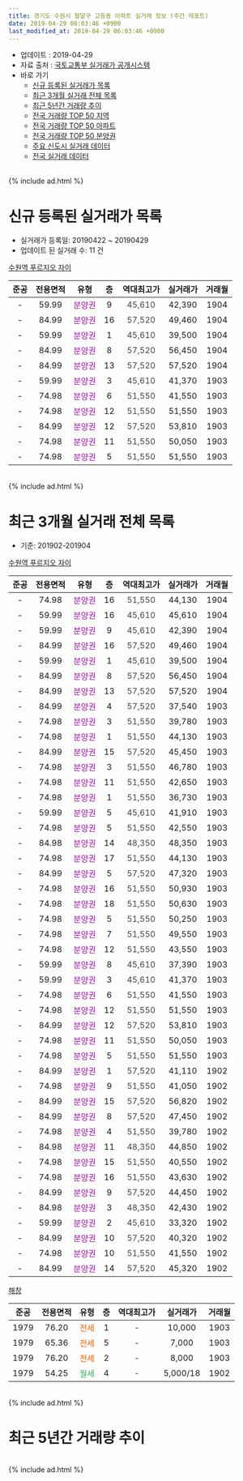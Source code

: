 ```yaml
---
title: 경기도 수원시 팔달구 고등동 아파트 실거래 정보 (주간 레포트)
date: 2019-04-29 06:03:46 +0900
last_modified_at: 2019-04-29 06:03:46 +0900
---
```


* 업데이트 : 2019-04-29
* 자료 출처 : [국토교통부 실거래가 공개시스템](http://rt.molit.go.kr)
* 바로 가기
    * [신규 등록된 실거래가 목록](#신규-등록된-실거래가-목록)
    * [최근 3개월 실거래 전체 목록](#최근-3개월-실거래-전체-목록)
    * [최근 5년간 거래량 추이](#최근-5년간-거래량-추이)
    * [전국 거래량 TOP 50 지역](https://inasie.github.io/apt-trade-info/최근-3개월-전국에서-가장-거래가-많이-발생한-지역)
    * [전국 거래량 TOP 50 아파트](https://inasie.github.io/apt-trade-info/최근-3개월-전국에서-가장-거래가-많이-발생한-아파트)
    * [전국 거래량 TOP 50 분양권](https://inasie.github.io/apt-trade-info/최근-3개월-전국에서-가장-거래가-많이-발생한-분양권)
    * [주요 신도시 실거래 데이터](https://inasie.github.io/apt-trade-info/주요-신도시)
    * [전국 실거래 데이터](https://inasie.github.io/apt-trade-info/전국)
<br>
{% include ad.html %}
<br>

# 신규 등록된 실거래가 목록
* 실거래가 등록일: 20190422 ~ 20190429
* 업데이트 된 실거래 수: 11 건


[수원역 푸르지오 자이](https://search.naver.com/search.naver?query=%EA%B2%BD%EA%B8%B0%EB%8F%84+%EC%88%98%EC%9B%90%EC%8B%9C+%ED%8C%94%EB%8B%AC%EA%B5%AC+%EA%B3%A0%EB%93%B1%EB%8F%99+%EC%88%98%EC%9B%90%EC%97%AD+%ED%91%B8%EB%A5%B4%EC%A7%80%EC%98%A4+%EC%9E%90%EC%9D%B4)

|준공|전용면적|유형|층|역대최고가|실거래가|거래월|
|:---:|:---:|:---:|:---:|:---:|:---:|:---:|
|-|59.99|<span style="color:#9C11A5">분양권</span>|9|<span style="color:#444444">45,610</span>|42,390|1904|
|-|84.99|<span style="color:#9C11A5">분양권</span>|16|<span style="color:#444444">57,520</span>|49,460|1904|
|-|59.99|<span style="color:#9C11A5">분양권</span>|1|<span style="color:#444444">45,610</span>|39,500|1904|
|-|84.99|<span style="color:#9C11A5">분양권</span>|8|<span style="color:#444444">57,520</span>|56,450|1904|
|-|84.99|<span style="color:#9C11A5">분양권</span>|13|<span style="color:#444444">57,520</span>|57,520|1904|
|-|59.99|<span style="color:#9C11A5">분양권</span>|3|<span style="color:#444444">45,610</span>|41,370|1903|
|-|74.98|<span style="color:#9C11A5">분양권</span>|6|<span style="color:#444444">51,550</span>|41,550|1903|
|-|74.98|<span style="color:#9C11A5">분양권</span>|12|<span style="color:#444444">51,550</span>|51,550|1903|
|-|84.99|<span style="color:#9C11A5">분양권</span>|12|<span style="color:#444444">57,520</span>|53,810|1903|
|-|74.98|<span style="color:#9C11A5">분양권</span>|11|<span style="color:#444444">51,550</span>|50,050|1903|
|-|74.98|<span style="color:#9C11A5">분양권</span>|5|<span style="color:#444444">51,550</span>|51,550|1903|


<br>
{% include ad.html %}
<br>

# 최근 3개월 실거래 전체 목록
* 기준: 201902-201904


[수원역 푸르지오 자이](https://search.naver.com/search.naver?query=%EA%B2%BD%EA%B8%B0%EB%8F%84+%EC%88%98%EC%9B%90%EC%8B%9C+%ED%8C%94%EB%8B%AC%EA%B5%AC+%EA%B3%A0%EB%93%B1%EB%8F%99+%EC%88%98%EC%9B%90%EC%97%AD+%ED%91%B8%EB%A5%B4%EC%A7%80%EC%98%A4+%EC%9E%90%EC%9D%B4)

|준공|전용면적|유형|층|역대최고가|실거래가|거래월|
|:---:|:---:|:---:|:---:|:---:|:---:|:---:|
|-|74.98|<span style="color:#9C11A5">분양권</span>|16|<span style="color:#444444">51,550</span>|44,130|1904|
|-|59.99|<span style="color:#9C11A5">분양권</span>|16|<span style="color:#444444">45,610</span>|45,610|1904|
|-|59.99|<span style="color:#9C11A5">분양권</span>|9|<span style="color:#444444">45,610</span>|42,390|1904|
|-|84.99|<span style="color:#9C11A5">분양권</span>|16|<span style="color:#444444">57,520</span>|49,460|1904|
|-|59.99|<span style="color:#9C11A5">분양권</span>|1|<span style="color:#444444">45,610</span>|39,500|1904|
|-|84.99|<span style="color:#9C11A5">분양권</span>|8|<span style="color:#444444">57,520</span>|56,450|1904|
|-|84.99|<span style="color:#9C11A5">분양권</span>|13|<span style="color:#444444">57,520</span>|57,520|1904|
|-|84.99|<span style="color:#9C11A5">분양권</span>|4|<span style="color:#444444">57,520</span>|37,540|1903|
|-|74.98|<span style="color:#9C11A5">분양권</span>|3|<span style="color:#444444">51,550</span>|39,780|1903|
|-|74.98|<span style="color:#9C11A5">분양권</span>|1|<span style="color:#444444">51,550</span>|44,130|1903|
|-|84.99|<span style="color:#9C11A5">분양권</span>|15|<span style="color:#444444">57,520</span>|45,450|1903|
|-|74.98|<span style="color:#9C11A5">분양권</span>|3|<span style="color:#444444">51,550</span>|46,780|1903|
|-|74.98|<span style="color:#9C11A5">분양권</span>|11|<span style="color:#444444">51,550</span>|42,650|1903|
|-|74.98|<span style="color:#9C11A5">분양권</span>|1|<span style="color:#444444">51,550</span>|36,730|1903|
|-|59.99|<span style="color:#9C11A5">분양권</span>|5|<span style="color:#444444">45,610</span>|41,910|1903|
|-|74.98|<span style="color:#9C11A5">분양권</span>|5|<span style="color:#444444">51,550</span>|42,550|1903|
|-|84.98|<span style="color:#9C11A5">분양권</span>|14|<span style="color:#444444">48,350</span>|48,350|1903|
|-|74.98|<span style="color:#9C11A5">분양권</span>|17|<span style="color:#444444">51,550</span>|44,130|1903|
|-|84.99|<span style="color:#9C11A5">분양권</span>|5|<span style="color:#444444">57,520</span>|47,320|1903|
|-|74.98|<span style="color:#9C11A5">분양권</span>|16|<span style="color:#444444">51,550</span>|50,930|1903|
|-|74.98|<span style="color:#9C11A5">분양권</span>|18|<span style="color:#444444">51,550</span>|50,630|1903|
|-|74.98|<span style="color:#9C11A5">분양권</span>|5|<span style="color:#444444">51,550</span>|50,250|1903|
|-|74.98|<span style="color:#9C11A5">분양권</span>|7|<span style="color:#444444">51,550</span>|49,550|1903|
|-|74.98|<span style="color:#9C11A5">분양권</span>|12|<span style="color:#444444">51,550</span>|43,550|1903|
|-|59.99|<span style="color:#9C11A5">분양권</span>|8|<span style="color:#444444">45,610</span>|37,390|1903|
|-|59.99|<span style="color:#9C11A5">분양권</span>|3|<span style="color:#444444">45,610</span>|41,370|1903|
|-|74.98|<span style="color:#9C11A5">분양권</span>|6|<span style="color:#444444">51,550</span>|41,550|1903|
|-|74.98|<span style="color:#9C11A5">분양권</span>|12|<span style="color:#444444">51,550</span>|51,550|1903|
|-|84.99|<span style="color:#9C11A5">분양권</span>|12|<span style="color:#444444">57,520</span>|53,810|1903|
|-|74.98|<span style="color:#9C11A5">분양권</span>|11|<span style="color:#444444">51,550</span>|50,050|1903|
|-|74.98|<span style="color:#9C11A5">분양권</span>|5|<span style="color:#444444">51,550</span>|51,550|1903|
|-|84.99|<span style="color:#9C11A5">분양권</span>|1|<span style="color:#444444">57,520</span>|41,110|1902|
|-|74.98|<span style="color:#9C11A5">분양권</span>|9|<span style="color:#444444">51,550</span>|41,050|1902|
|-|84.99|<span style="color:#9C11A5">분양권</span>|15|<span style="color:#444444">57,520</span>|56,820|1902|
|-|84.99|<span style="color:#9C11A5">분양권</span>|8|<span style="color:#444444">57,520</span>|47,450|1902|
|-|74.98|<span style="color:#9C11A5">분양권</span>|4|<span style="color:#444444">51,550</span>|39,780|1902|
|-|84.98|<span style="color:#9C11A5">분양권</span>|11|<span style="color:#444444">48,350</span>|44,850|1902|
|-|74.98|<span style="color:#9C11A5">분양권</span>|15|<span style="color:#444444">51,550</span>|40,550|1902|
|-|74.98|<span style="color:#9C11A5">분양권</span>|16|<span style="color:#444444">51,550</span>|43,630|1902|
|-|84.99|<span style="color:#9C11A5">분양권</span>|9|<span style="color:#444444">57,520</span>|44,450|1902|
|-|84.98|<span style="color:#9C11A5">분양권</span>|3|<span style="color:#444444">48,350</span>|42,430|1902|
|-|59.99|<span style="color:#9C11A5">분양권</span>|2|<span style="color:#444444">45,610</span>|33,320|1902|
|-|84.99|<span style="color:#9C11A5">분양권</span>|10|<span style="color:#444444">57,520</span>|40,320|1902|
|-|74.98|<span style="color:#9C11A5">분양권</span>|10|<span style="color:#444444">51,550</span>|41,550|1902|
|-|84.99|<span style="color:#9C11A5">분양권</span>|14|<span style="color:#444444">57,520</span>|45,320|1902|


<script async src="//pagead2.googlesyndication.com/pagead/js/adsbygoogle.js"></script>
<!-- 기본 -->
<ins class="adsbygoogle"
     style="display:block"
     data-ad-client="ca-pub-2446590836940007"
     data-ad-slot="1659523306"
     data-ad-format="auto"
     data-full-width-responsive="true"></ins>
<script>
(adsbygoogle = window.adsbygoogle || []).push({});
</script>


[해창](https://search.naver.com/search.naver?query=%EA%B2%BD%EA%B8%B0%EB%8F%84+%EC%88%98%EC%9B%90%EC%8B%9C+%ED%8C%94%EB%8B%AC%EA%B5%AC+%EA%B3%A0%EB%93%B1%EB%8F%99+%ED%95%B4%EC%B0%BD)

|준공|전용면적|유형|층|역대최고가|실거래가|거래월|
|:---:|:---:|:---:|:---:|:---:|:---:|:---:|
|1979|76.20|<span style="color:#ff5a00">전세</span>|1|<span style="color:#444444">-</span>|10,000|1903|
|1979|65.36|<span style="color:#ff5a00">전세</span>|5|<span style="color:#444444">-</span>|7,000|1903|
|1979|76.20|<span style="color:#ff5a00">전세</span>|2|<span style="color:#444444">-</span>|8,000|1903|
|1979|54.25|<span style="color:#34a853">월세</span>|4|<span style="color:#444444">-</span>|5,000/18|1902|


<br>
{% include ad.html %}
<br>

# 최근 5년간 거래량 추이


<div style="width:100%;">
    <canvas id="deal_progress" height="200"></canvas>
</div>

<script>
new Chart(document.getElementById("deal_progress"), {
    type: 'line',
    data: {
        labels: ['201404','201405','201406','201407','201408','201409','201410','201411','201412','201501','201502','201503','201504','201505','201506','201507','201508','201509','201510','201511','201512','201601','201602','201603','201604','201605','201606','201607','201608','201609','201610','201611','201612','201701','201702','201703','201704','201705','201706','201707','201708','201709','201710','201711','201712','201801','201802','201803','201804','201805','201806','201807','201808','201809','201810','201811','201812','201901','201902','201903','201904'],
        datasets: [{
            label: '매매',
            pointRadius: 1,
            data: [0, 0, 0, 0, 0, 2, 1, 0, 0, 0, 3, 1, 4, 0, 3, 2, 3, 1, 3, 4, 1, 2, 0, 0, 4, 5, 2, 7, 4, 0, 1, 4, 0, 2, 2, 2, 1, 4, 1, 7, 2, 6, 1, 2, 1, 0, 1, 0, 1, 3, 3, 2, 4, 1, 5, 4, 2, 5, 14, 24, 7],
            borderColor: "rgba(255, 201, 14, 1)",
            backgroundColor: "rgba(255, 201, 14, 0.5)",
            fill: false,
            lineTension: 0
        },{
            label: '전월세',
            pointRadius: 1,
            data: [1, 1, 0, 0, 2, 1, 1, 0, 1, 1, 2, 0, 1, 1, 3, 3, 3, 1, 2, 1, 1, 0, 1, 0, 2, 1, 1, 5, 0, 1, 0, 0, 0, 2, 4, 2, 0, 1, 0, 1, 3, 1, 3, 4, 0, 2, 1, 2, 1, 2, 1, 0, 1, 3, 0, 1, 0, 0, 1, 3, 0],
            borderColor: "rgba(0, 141, 185, 1)",
            backgroundColor: "rgba(0, 141, 185, 0.5)",
            fill: false,
            lineTension: 0
        }
        ]
    },
    options: {
        responsive: true,
        title: {
            display: false
        },
        tooltips: {
            mode: 'index',
            intersect: false
        },
        hover: {
            mode: 'nearest',
            intersect: true
        },
        scales: {
            xAxes: [{
                display: true,
                scaleLabel: {
                    display: true,
                    labelString: '년/월'
                }
            }],
            yAxes: [{
                display: true,
                ticks: {
                    suggestedMin: 0,
                },
                scaleLabel: {
                    display: true,
                    labelString: '실거래 수'
                }
            }]
        }
    }
});

</script>


<br>
{% include ad.html %}
<br>

